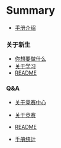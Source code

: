 # Summary

* [手册介绍](/README.md)

### 关于新生
<!-- * 关于新生 -->
* [你想要做什么](/Freshman/Some-Words.md)
* [关于学习](/Freshman/About-Freshman-Study.md)
* [README](/Freshman/README.md)

### Q&A
<!-- * Q&A -->
* [关于竞赛中心](/QA/About-Competition-Center.md)
* [关于竞赛](/QA/About-Competiton.md)
* [README](/QA/README.md)

* [手册统计](/statistics.md)